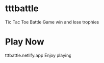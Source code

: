 # tttbattle
Tic Tac Toe Battle Game win and lose trophies 

 # Play Now
 tttbattle.netlify.app
 Enjoy playing
